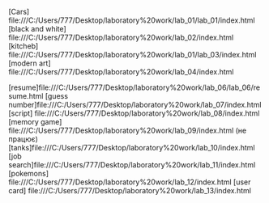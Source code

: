[Cars] file:///C:/Users/777/Desktop/laboratory%20work/lab_01/lab_01/index.html
[black and white] file:///C:/Users/777/Desktop/laboratory%20work/lab_02/index.html
[kitcheb] file:///C:/Users/777/Desktop/laboratory%20work/lab_01/lab_03/index.html
[modern art] file:///C:/Users/777/Desktop/laboratory%20work/lab_04/index.html

[resume]file:///C:/Users/777/Desktop/laboratory%20work/lab_06/lab_06/resume.html
[guess number]file:///C:/Users/777/Desktop/laboratory%20work/lab_07/index.html
[script] file:///C:/Users/777/Desktop/laboratory%20work/lab_08/index.html
[memory game] file:///C:/Users/777/Desktop/laboratory%20work/lab_09/index.html (не працює)
[tanks]file:///C:/Users/777/Desktop/laboratory%20work/lab_10/index.html
[job search]file:///C:/Users/777/Desktop/laboratory%20work/lab_11/index.html
[pokemons] file:///C:/Users/777/Desktop/laboratory%20work/lab_12/index.html
[user card] file:///C:/Users/777/Desktop/laboratory%20work/lab_13/index.html

